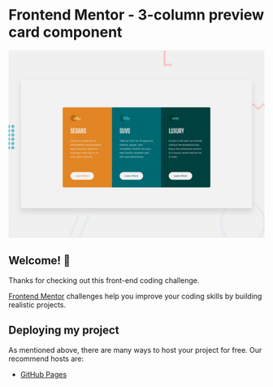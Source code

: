 # Frontend Mentor - 3-column preview card component

![Design preview for the 3-column preview card component coding challenge](./design/desktop-preview.jpg)

## Welcome! 👋

Thanks for checking out this front-end coding challenge.

[Frontend Mentor](https://www.frontendmentor.io) challenges help you improve your coding skills by building realistic projects.

## Deploying my project

As mentioned above, there are many ways to host your project for free. Our recommend hosts are:

- [GitHub Pages](https://victormreis.github.io/3-column_preview/)









